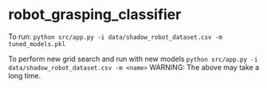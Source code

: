 # robot_grasping_classifier

To run: `python src/app.py -i data/shadow_robot_dataset.csv -m tuned_models.pkl`

To perform new grid search and run with new models `python src/app.py -i data/shadow_robot_dataset.csv -m <name>`
WARNING: The above may take a long time.
